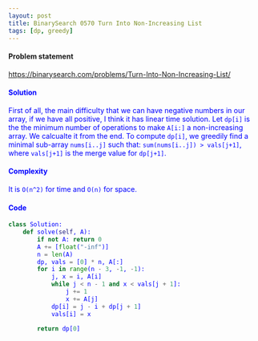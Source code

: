 ```yaml
---
layout: post
title: BinarySearch 0570 Turn Into Non-Increasing List
tags: [dp, greedy]
---
```


#### Problem statement

<a href="https://binarysearch.com/problems/Turn-Into-Non-Increasing-List/"> <font color = blue>https://binarysearch.com/problems/Turn-Into-Non-Increasing-List/

#### Solution
First of all, the main difficulty that we can have negative numbers in our array, if we have all positive, I think it has linear time solution.
Let `dp[i]` is the the minimum number of operations to make `A[i:]` a non-increasing array. We calcualte it from the end.
To compute `dp[i]`, we greedily find a minimal sub-array `nums[i..j]` such that: `sum(nums[i..j]) > vals[j+1]`, where `vals[j+1]` is the merge value for `dp[j+1]`.


#### Complexity
It is `O(n^2)` for time and `O(n)` for space.

#### Code
```python
class Solution:
    def solve(self, A):
        if not A: return 0
        A += [float("-inf")]
        n = len(A)
        dp, vals = [0] * n, A[:]
        for i in range(n - 3, -1, -1):
            j, x = i, A[i]
            while j < n - 1 and x < vals[j + 1]:
                j += 1
                x += A[j]
            dp[i] = j - i + dp[j + 1]
            vals[i] = x

        return dp[0]
```
